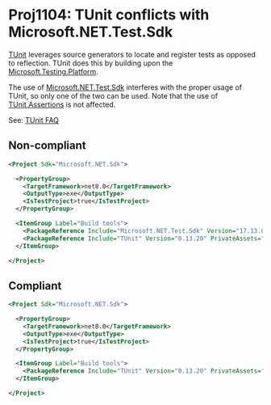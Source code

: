 ﻿---
parent: Other
ancestor: MSBuild
---

# Proj1104: TUnit conflicts with Microsoft.NET.Test.Sdk
[TUnit](https://thomhurst.github.io/TUnit/) leverages source generators to
locate and register tests as opposed to reflection. TUnit does this by building
upon the [Microsoft.Testing.Platform](https://learn.microsoft.com/dotnet/core/testing/unit-testing-platform-intro).

The use of [Microsoft.NET.Test.Sdk](https://www.nuget.org/packages/Microsoft.NET.Test.Sdk)
interferes with the proper usage of TUnit, so only one of the two can be used.
Note that the use of [TUnit.Assertions](https://www.nuget.org/packages/TUnit.Assertions)
is not affected.

See: [TUnit FAQ](https://thomhurst.github.io/TUnit/docs/faq)

## Non-compliant
``` xml
<Project Sdk="Microsoft.NET.Sdk">

  <PropertyGroup>
    <TargetFramework>net8.0</TargetFramework>
    <OutputType>exe</OutputType>
    <IsTestProject>true</IsTestProject>
  </PropertyGroup>

  <ItemGroup Label="Build tools">
    <PackageReference Include="Microsoft.NET.Test.Sdk" Version="17.13.0" PrivateAssets="all" />    
    <PackageReference Include="TUnit" Version="0.13.20" PrivateAssets="all" />
  </ItemGroup>

</Project>
```

## Compliant
``` xml
<Project Sdk="Microsoft.NET.Sdk">

  <PropertyGroup>
    <TargetFramework>net8.0</TargetFramework>
    <OutputType>exe</OutputType>
    <IsTestProject>true</IsTestProject>
  </PropertyGroup>

  <ItemGroup Label="Build tools">
    <PackageReference Include="TUnit" Version="0.13.20" PrivateAssets="all" />
  </ItemGroup>

</Project>
```
